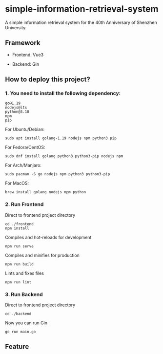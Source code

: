 # simple-information-retrieval-system
A simple information retrieval system for the 40th Anniversary of Shenzhen University.

## Framework

- Frontend: Vue3

- Backend: Gin

## How to deploy this project?
### 1.  You need to install the following dependency:
```
go@1.19
nodejs@lts
python@3.10
npm
pip
```
For Ubuntu/Debian:
```
sudo apt install golang-1.19 nodejs npm python3 pip
```
For Fedora/CentOS:
```
sudo dnf install golang python3 python3-pip nodejs npm
```
For Arch/Manjaro:
```
sudo pacman -S go nodejs npm python3 python3-pip
```
For MacOS:
```
brew install golang nodejs npm python
```
### 2.  Run Frontend
Direct to frontend project directory
```
cd ./frontend
npm install
``` 
Compiles and hot-reloads for development
```
npm run serve
```
Compiles and minifies for production
```
npm run build
```
Lints and fixes files
```
npm run lint
```
### 3.  Run Backend
Direct to frontend project directory
```
cd ./backend
```
Now you can run Gin
```
go run main.go
```

## Feature
